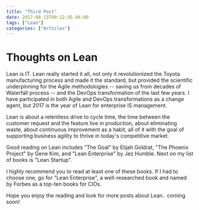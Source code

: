 ```yaml
---
title: "Third Post"
date: 2017-08-15T00:12:45-04:00
tags: ["Lean"]
categories: ["Articles"]
---
```


# Thoughts on Lean

Lean is IT. Lean really started it all, not only it revolutionized the Toyota manufacturing process and made it the standard, but provided the scientific underpinning for the Agile methodologies -- saving us from decades of Waterfall process -- and the DevOps transformation of the last few years. I have participated in both Agile and DevOps transformations as a change agent, but 2017 is the year of Lean for enterprise IS management.

Lean is about a relentless drive to cycle time, the time between the customer request and the feature live in production, about eliminating waste, about continuous improvement as a habit, all of it with the goal of supporting business agility to thrive in today's competitive market.

Good reading on Lean includes "The Goal" by Elijah Goldrat, "The Phoenix Project" by Gene Kim, and "Lean Enterprise" by Jez Humble. Next on my list of books is "Lean Startup".

I highly recommend you to read at least one of these books. If I had to choose one, go for "Lean Enterprise", a well-researched book and named by Forbes as a top-ten books for CIOs.

Hope you enjoy the reading and look for more posts about Lean.. coming soon!
